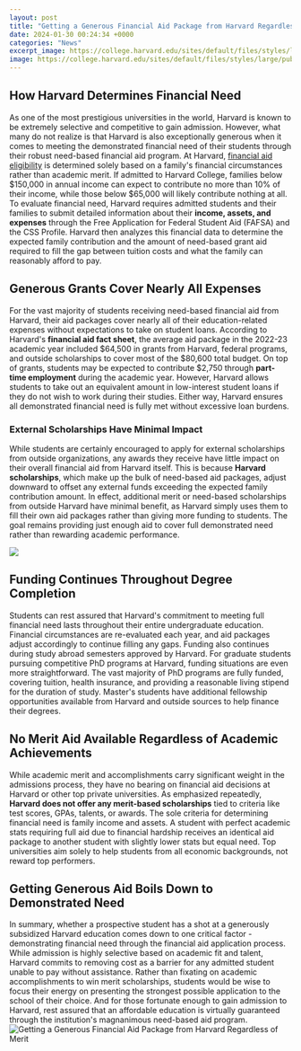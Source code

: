 ```yaml
---
layout: post
title: "Getting a Generous Financial Aid Package from Harvard Regardless of Merit"
date: 2024-01-30 00:24:34 +0000
categories: "News"
excerpt_image: https://college.harvard.edu/sites/default/files/styles/large/public/2020-09/fact_sheet_graphic_typical_package.png?itok=mODSndM6
image: https://college.harvard.edu/sites/default/files/styles/large/public/2020-09/fact_sheet_graphic_typical_package.png?itok=mODSndM6
---
```


## How Harvard Determines Financial Need
As one of the most prestigious universities in the world, Harvard is known to be extremely selective and competitive to gain admission. However, what many do not realize is that Harvard is also exceptionally generous when it comes to meeting the demonstrated financial need of their students through their robust need-based financial aid program. 
At Harvard, [financial aid eligibility](https://yt.io.vn/collection/ackman) is determined solely based on a family's financial circumstances rather than academic merit. If admitted to Harvard College, families below $150,000 in annual income can expect to contribute no more than 10% of their income, while those below $65,000 will likely contribute nothing at all. 
To evaluate financial need, Harvard requires admitted students and their families to submit detailed information about their **income, assets, and expenses** through the Free Application for Federal Student Aid (FAFSA) and the CSS Profile. Harvard then analyzes this financial data to determine the expected family contribution and the amount of need-based grant aid required to fill the gap between tuition costs and what the family can reasonably afford to pay.
## Generous Grants Cover Nearly All Expenses
For the vast majority of students receiving need-based financial aid from Harvard, their aid packages cover nearly all of their education-related expenses without expectations to take on student loans. According to Harvard's **financial aid fact sheet**, the average aid package in the 2022-23 academic year included $64,500 in grants from Harvard, federal programs, and outside scholarships to cover most of the $80,600 total budget. 
On top of grants, students may be expected to contribute $2,750 through **part-time employment** during the academic year. However, Harvard allows students to take out an equivalent amount in low-interest student loans if they do not wish to work during their studies. Either way, Harvard ensures all demonstrated financial need is fully met without excessive loan burdens.
### External Scholarships Have Minimal Impact
While students are certainly encouraged to apply for external scholarships from outside organizations, any awards they receive have little impact on their overall financial aid from Harvard itself. This is because **Harvard scholarships**, which make up the bulk of need-based aid packages, adjust downward to offset any external funds exceeding the expected family contribution amount. 
In effect, additional merit or need-based scholarships from outside Harvard have minimal benefit, as Harvard simply uses them to fill their own aid packages rather than giving more funding to students. The goal remains providing just enough aid to cover full demonstrated need rather than rewarding academic performance.

![](https://college.harvard.edu/sites/default/files/styles/large/public/2019-05/financial_aid_stats_sept_2018.png?itok=ujWDEGSY)
## Funding Continues Throughout Degree Completion  
Students can rest assured that Harvard's commitment to meeting full financial need lasts throughout their entire undergraduate education. Financial circumstances are re-evaluated each year, and aid packages adjust accordingly to continue filling any gaps. Funding also continues during study abroad semesters approved by Harvard.
For graduate students pursuing competitive PhD programs at Harvard, funding situations are even more straightforward. The vast majority of PhD programs are fully funded, covering tuition, health insurance, and providing a reasonable living stipend for the duration of study. Master's students have additional fellowship opportunities available from Harvard and outside sources to help finance their degrees.
## No Merit Aid Available Regardless of Academic Achievements
While academic merit and accomplishments carry significant weight in the admissions process, they have no bearing on financial aid decisions at Harvard or other top private universities. As emphasized repeatedly, **Harvard does not offer any merit-based scholarships** tied to criteria like test scores, GPAs, talents, or awards. 
The sole criteria for determining financial need is family income and assets. A student with perfect academic stats requiring full aid due to financial hardship receives an identical aid package to another student with slightly lower stats but equal need. Top universities aim solely to help students from all economic backgrounds, not reward top performers.
## Getting Generous Aid Boils Down to Demonstrated Need
In summary, whether a prospective student has a shot at a generously subsidized Harvard education comes down to one critical factor - demonstrating financial need through the financial aid application process. While admission is highly selective based on academic fit and talent, Harvard commits to removing cost as a barrier for any admitted student unable to pay without assistance.
Rather than fixating on academic accomplishments to win merit scholarships, students would be wise to focus their energy on presenting the strongest possible application to the school of their choice. And for those fortunate enough to gain admission to Harvard, rest assured that an affordable education is virtually guaranteed through the institution's magnanimous need-based aid program.
![Getting a Generous Financial Aid Package from Harvard Regardless of Merit](https://college.harvard.edu/sites/default/files/styles/large/public/2020-09/fact_sheet_graphic_typical_package.png?itok=mODSndM6)